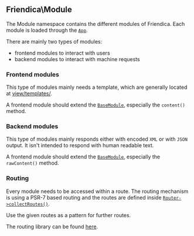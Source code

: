 ## Friendica\Module

The Module namespace contains the different modules of Friendica.
Each module is loaded through the [`App`](https://github.com/friendica/friendica/blob/develop/src/App.php).

There are mainly two types of modules:
-	frontend modules to interact with users
-	backend modules to interact with machine requests

### Frontend modules

This type of modules mainly needs a template, which are generally located at
[view/templates/](https://github.com/friendica/friendica/tree/develop/view/templates).

A frontend module should extend the [`BaseModule`](https://github.com/friendica/friendica/blob/develop/src/BaseModule.php), especially the `content()` method. 

### Backend modules

This type of modules mainly responds either with encoded `XML` or with `JSON` output.
It isn't intended to respond with human readable text.

A frontend module should extend the [`BaseModule`](https://github.com/friendica/friendica/blob/develop/src/BaseModule.php), especially the `rawContent()` method.
 
### Routing

Every module needs to be accessed within a route.
The routing mechanism is using a PSR-7 based routing and the routes are defined inside [`Router->collectRoutes()`](https://github.com/friendica/friendica/blob/develop/src/App/Router.php).

Use the given routes as a pattern for further routes.

The routing library can be found [here](https://github.com/thephpleague/route).